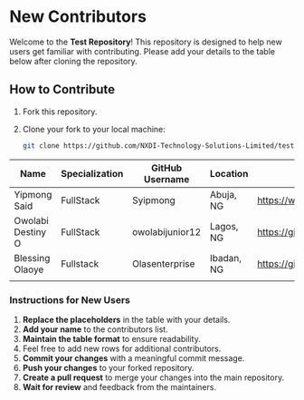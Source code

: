 # New Contributors

Welcome to the **Test Repository**! This repository is designed to help new users get familiar with contributing. Please add your details to the table below after cloning the repository.

## How to Contribute

1. Fork this repository.
2. Clone your fork to your local machine:

   ```bash
   git clone https://github.com/NXDI-Technology-Solutions-Limited/test.git
   ```

| Name | Specialization | GitHub Username | Location | Link |
|------|----------------|-----------------|----------|------|
|Yipmong Said | FullStack | Syipmong | Abuja, NG | <https://www.github.com/syipmong> |
| Owolabi Destiny O | FullStack  | owolabijunior12  | Lagos, NG | <https://github.com/owolabijunior12> |
| Blessing Olaoye | Fullstack | Olasenterprise | Ibadan, NG | <https://github.com/OlasEnterprise> |
|  |  |  |  |  |

### Instructions for New Users

1. **Replace the placeholders** in the table with your details.
2. **Add your name** to the contributors list.
3. **Maintain the table format** to ensure readability.
4. Feel free to add new rows for additional contributors.
5. **Commit your changes** with a meaningful commit message.
6. **Push your changes** to your forked repository.
7. **Create a pull request** to merge your changes into the main repository.
8. **Wait for review** and feedback from the maintainers.
